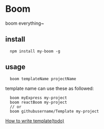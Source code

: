 # Boom
boom everything~

## install
```
  npm install my-boom -g
```

## usage
```
  boom templateName projectName
```

template name can use these as followed:

```
  boom myExpress my-project
  boom reactBoom my-project
  // or
  boom githubusername/Template my-project
```

[How to write template(todo)]()

